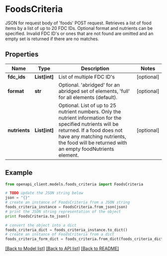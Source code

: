 # FoodsCriteria

JSON for request body of 'foods' POST request. Retrieves a list of food items by a list of up to 20 FDC IDs. Optional format and nutrients can be specified. Invalid FDC ID's or ones that are not found are omitted and an empty set is returned if there are no matches.

## Properties
Name | Type | Description | Notes
------------ | ------------- | ------------- | -------------
**fdc_ids** | **List[int]** | List of multiple FDC ID&#39;s | [optional] 
**format** | **str** | Optional. &#39;abridged&#39; for an abridged set of elements, &#39;full&#39; for all elements (default). | [optional] 
**nutrients** | **List[int]** | Optional. List of up to 25 nutrient numbers. Only the nutrient information for the specified nutrients will be returned.  If a food does not have any matching nutrients, the food will be returned with an empty foodNutrients element. | [optional] 

## Example

```python
from openapi_client.models.foods_criteria import FoodsCriteria

# TODO update the JSON string below
json = "{}"
# create an instance of FoodsCriteria from a JSON string
foods_criteria_instance = FoodsCriteria.from_json(json)
# print the JSON string representation of the object
print FoodsCriteria.to_json()

# convert the object into a dict
foods_criteria_dict = foods_criteria_instance.to_dict()
# create an instance of FoodsCriteria from a dict
foods_criteria_form_dict = foods_criteria.from_dict(foods_criteria_dict)
```
[[Back to Model list]](../README.md#documentation-for-models) [[Back to API list]](../README.md#documentation-for-api-endpoints) [[Back to README]](../README.md)


